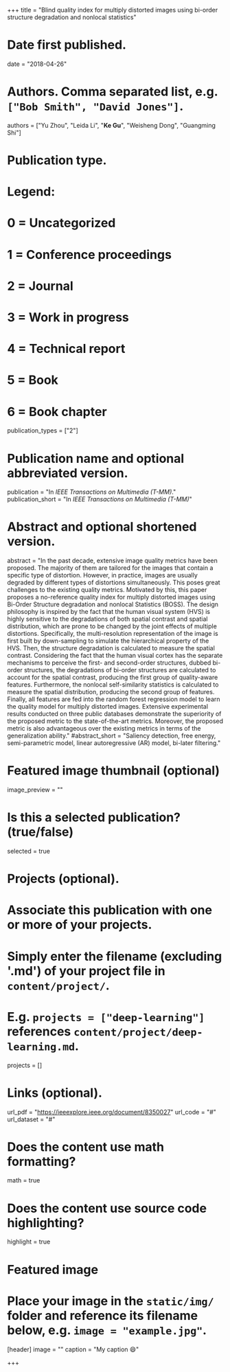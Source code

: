+++
title = "Blind quality index for multiply distorted images using bi-order structure degradation and nonlocal statistics"

# Date first published.
date = "2018-04-26"

# Authors. Comma separated list, e.g. `["Bob Smith", "David Jones"]`.
authors = ["Yu Zhou", "Leida Li", "**Ke Gu**", "Weisheng Dong", "Guangming Shi"]
# Publication type.
# Legend:
# 0 = Uncategorized
# 1 = Conference proceedings
# 2 = Journal
# 3 = Work in progress
# 4 = Technical report
# 5 = Book
# 6 = Book chapter
publication_types = ["2"]

# Publication name and optional abbreviated version.
publication = "In *IEEE Transactions on Multimedia (T-MM)*."
publication_short = "In *IEEE Transactions on Multimedia (T-MM)*"

# Abstract and optional shortened version.
abstract = "In the past decade, extensive image quality metrics have been proposed. The majority of them are tailored for the images that contain a specific type of distortion. However, in practice, images are usually degraded by different types of distortions simultaneously. This poses great challenges to the existing quality metrics. Motivated by this, this paper proposes a no-reference quality index for multiply distorted images using Bi-Order Structure degradation and nonlocal Statistics (BOSS). The design philosophy is inspired by the fact that the human visual system (HVS) is highly sensitive to the degradations of both spatial contrast and spatial distribution, which are prone to be changed by the joint effects of multiple distortions. Specifically, the multi-resolution representation of the image is first built by down-sampling to simulate the hierarchical property of the HVS. Then, the structure degradation is calculated to measure the spatial contrast. Considering the fact that the human visual cortex has the separate mechanisms to perceive the first- and second-order structures, dubbed bi-order structures, the degradations of bi-order structures are calculated to account for the spatial contrast, producing the first group of quality-aware features. Furthermore, the nonlocal self-similarity statistics is calculated to measure the spatial distribution, producing the second group of features. Finally, all features are fed into the random forest regression model to learn the quality model for multiply distorted images. Extensive experimental results conducted on three public databases demonstrate the superiority of the proposed metric to the state-of-the-art metrics. Moreover, the proposed metric is also advantageous over the existing metrics in terms of the generalization ability."
#abstract_short = "Saliency detection, free energy, semi-parametric model, linear autoregressive (AR) model, bi-later filtering."

# Featured image thumbnail (optional)
image_preview = ""

# Is this a selected publication? (true/false)
selected = true

# Projects (optional).
#   Associate this publication with one or more of your projects.
#   Simply enter the filename (excluding '.md') of your project file in `content/project/`.
#   E.g. `projects = ["deep-learning"]` references `content/project/deep-learning.md`.
projects = []

# Links (optional).
url_pdf = "https://ieeexplore.ieee.org/document/8350027"
url_code = "#"
url_dataset = "#"




# Does the content use math formatting?
math = true

# Does the content use source code highlighting?
highlight = true

# Featured image
# Place your image in the `static/img/` folder and reference its filename below, e.g. `image = "example.jpg"`.
[header]
image = ""
caption = "My caption 😄"

+++
